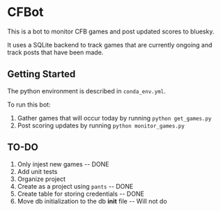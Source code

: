 # CFBot

This is a bot to monitor CFB games and post updated scores to bluesky.

It uses a SQLite backend to track games that are currently ongoing and track posts that have been made.

## Getting Started
The python environment is described in `conda_env.yml`.

To run this bot:

1. Gather games that will occur today by running `python get_games.py`
2. Post scoring updates by running `python monitor_games.py`

## TO-DO
1. Only injest new games -- DONE
2. Add unit tests
3. Organize project
4. Create as a project using `pants` -- DONE
5. Create table for storing credentials -- DONE
6. Move db initialization to the db __init__ file -- Will not do